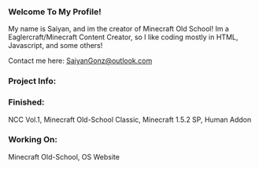 ### Welcome To My Profile!

My name is Saiyan, and im the creator of Minecraft Old School! Im a Eaglercraft/Minecraft Content Creator, so I like coding mostly in HTML, Javascript, and some others!

Contact me here: SaiyanGonz@outlook.com

### Project Info:
### Finished:
NCC Vol.1,
Minecraft Old-School Classic,
Minecraft 1.5.2 SP,
Human Addon

### Working On:
Minecraft Old-School,
OS Website
